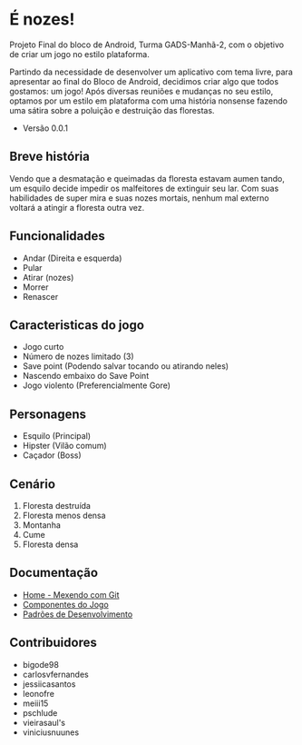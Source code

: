 # É nozes! #

Projeto Final do bloco de Android, Turma GADS-Manhã-2, com o objetivo de criar um jogo no estilo plataforma.

 Partindo da necessidade de desenvolver um aplicativo com tema livre, para apresentar ao final do Bloco de Android, decidimos criar algo que todos gostamos: um jogo!
 Após diversas reuniões e mudanças no seu estilo, optamos por um estilo em plataforma com uma história nonsense fazendo uma sátira sobre a poluição e destruição das florestas.

 - Versão 0.0.1

## Breve história ##
Vendo que a desmatação e queimadas da floresta estavam aumen tando, um esquilo decide impedir os malfeitores de extinguir seu lar.
Com suas habilidades de super mira e suas nozes mortais, nenhum mal externo voltará a atingir a floresta outra vez.

## Funcionalidades ##
- Andar (Direita e esquerda)
- Pular
- Atirar (nozes)
- Morrer
- Renascer

## Caracteristicas do jogo ##
- Jogo curto
- Número de nozes limitado (3)
- Save point (Podendo salvar tocando ou atirando neles)
- Nascendo embaixo do Save Point
- Jogo violento (Preferencialmente Gore)

## Personagens ##
- Esquilo (Principal)
- Hipster (Vilão comum)
- Caçador (Boss)

## Cenário ##
1. Floresta destruída
2. Floresta menos densa
3. Montanha
4. Cume
5. Floresta densa

## Documentação ##
- [Home - Mexendo com Git](https://github.com/leonofre/ProjetoBlocoAndroid/wiki)
- [Componentes do Jogo](https://githube.com/leonofre/ProjetoBlocoAndroid/wiki/Componentes-do-Jogo)
- [Padrões de Desenvolvimento](https://githube.com/leonofre/ProjetoBlocoAndroid/wiki/Padrões-de-Desenvolvimento)

## Contribuidores ##
- bigode98
- carlosvfernandes
- jessiicasantos
- leonofre
- meiii15
- pschlude
- vieirasaul's
- viniciusnuunes
